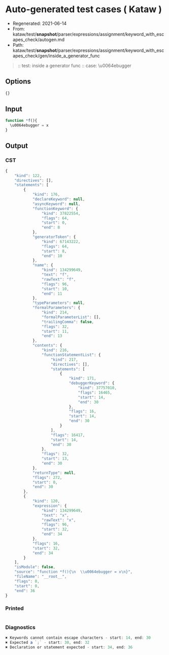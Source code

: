 # Auto-generated test cases ( Kataw )
- Regenerated: 2021-06-14
- From: kataw/test/__snapshot__/parser/expressions/assignment/keyword_with_escapes_check/autogen.md
- Path: kataw/test/__snapshot__/parser/expressions/assignment/keyword_with_escapes_check/gen/inside_a_generator_func
> :: test: inside a generator func
> :: case: \u0064ebugger
## Options

`````js
{}
`````
## Input

`````js
function *f(){
  \u0064ebugger = x
}
`````
## Output

### CST

```javascript
{
    "kind": 122,
    "directives": [],
    "statements": [
        {
            "kind": 176,
            "declareKeyword": null,
            "asyncKeyword": null,
            "functionKeyword": {
                "kind": 37822554,
                "flags": 64,
                "start": 0,
                "end": 8
            },
            "generatorToken": {
                "kind": 67143222,
                "flags": 64,
                "start": 8,
                "end": 10
            },
            "name": {
                "kind": 134299649,
                "text": "f",
                "rawText": "f",
                "flags": 96,
                "start": 10,
                "end": 11
            },
            "typeParameters": null,
            "formalParameters": {
                "kind": 214,
                "formalParameterList": [],
                "trailingComma": false,
                "flags": 32,
                "start": 11,
                "end": 13
            },
            "contents": {
                "kind": 216,
                "functionStatementList": {
                    "kind": 217,
                    "directives": [],
                    "statements": [
                        {
                            "kind": 171,
                            "debuggerKeyword": {
                                "kind": 37757010,
                                "flags": 16465,
                                "start": 14,
                                "end": 30
                            },
                            "flags": 16,
                            "start": 14,
                            "end": 30
                        }
                    ],
                    "flags": 16417,
                    "start": 14,
                    "end": 30
                },
                "flags": 32,
                "start": 13,
                "end": 30
            },
            "returnType": null,
            "flags": 272,
            "start": 0,
            "end": 30
        },
        {
            "kind": 120,
            "expression": {
                "kind": 134299649,
                "text": "x",
                "rawText": "x",
                "flags": 96,
                "start": 32,
                "end": 34
            },
            "flags": 16,
            "start": 32,
            "end": 34
        }
    ],
    "isModule": false,
    "source": "function *f(){\n  \\u0064ebugger = x\n}",
    "fileName": "__root__",
    "flags": 0,
    "start": 0,
    "end": 36
}
```

### Printed

```javascript

```

### Diagnostics

```javascript
✖ Keywords cannot contain escape characters - start: 14, end: 30
✖ Expected a `;` - start: 30, end: 32
✖ Declaration or statement expected - start: 34, end: 36

```

